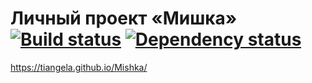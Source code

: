 # Личный проект «Мишка» [![Build status][travis-image]][travis-url] [![Dependency status][dependency-image]][dependency-url]

https://tiangela.github.io/Mishka/

[travis-image]: https://travis-ci.org/htmlacademy-adaptive/244632-mishka.svg?branch=master
[travis-url]: https://travis-ci.org/htmlacademy-adaptive/244632-mishka
[dependency-image]: https://david-dm.org/htmlacademy-adaptive/244632-mishka/dev-status.svg?style=flat-square
[dependency-url]: https://david-dm.org/htmlacademy-adaptive/244632-mishka?type=dev
